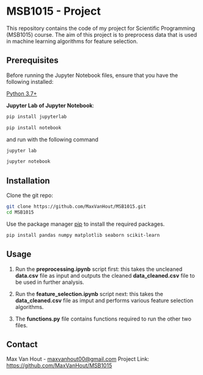 # MSB1015 - Project
This repository contains the code of my project for Scientific Programming (MSB1015) course. The aim of this project is to preprocess data that is used in machine learning algorithms for feature selection.

## Prerequisites
Before running the Jupyter Notebook files, ensure that you have the following installed:

[Python 3.7+](https://www.python.org/downloads/)

**Jupyter Lab of Jupyter Notebook**: 
```bash
pip install jupyterlab
```
```bash
pip install notebook
```
and run with the following command
```bash
jupyter lab
```
```bash
jupyter notebook
```
## Installation
Clone the git repo:
```bash
git clone https://github.com/MaxVanHout/MSB1015.git
cd MSB1015
```
Use the package manager [pip](https://pip.pypa.io/en/stable/) to install the required packages.
```bash
pip install pandas numpy matplotlib seaborn scikit-learn
```
## Usage
1) Run the **preprocessing.ipynb** script first: this takes the uncleaned **data.csv** file as input and outputs the cleaned **data_cleaned.csv** file to be used in further analysis.

2) Run the **feature_selection.ipynb** script next: this takes the **data_cleaned.csv** file as imput and performs various feature selection algorithms.

3) The **functions.py** file contains functions required to run the other two files.

## Contact
Max Van Hout - maxvanhout00@gmail.com
Project Link: https://github.com/MaxVanHout/MSB1015




